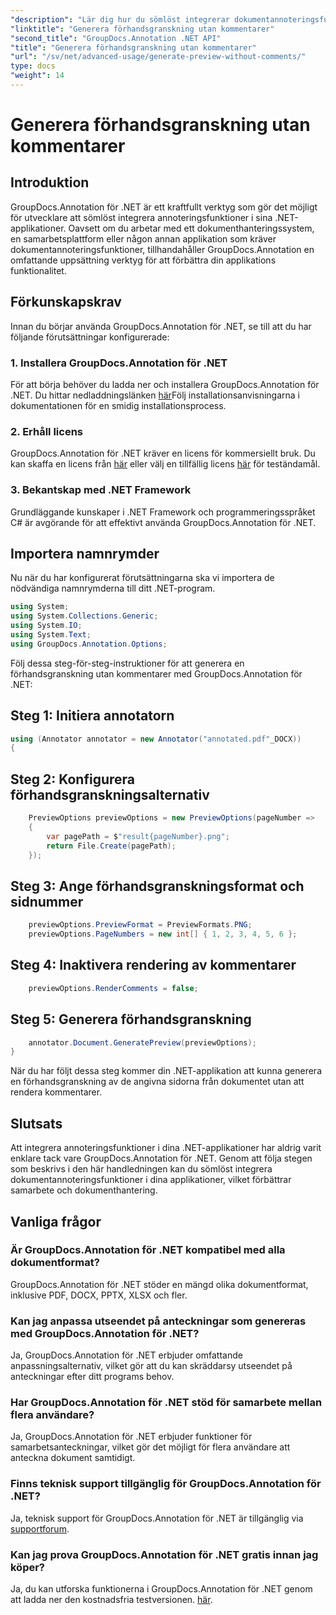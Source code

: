 ```yaml
---
"description": "Lär dig hur du sömlöst integrerar dokumentannoteringsfunktioner i dina .NET-applikationer med GroupDocs.Annotation för .NET."
"linktitle": "Generera förhandsgranskning utan kommentarer"
"second_title": "GroupDocs.Annotation .NET API"
"title": "Generera förhandsgranskning utan kommentarer"
"url": "/sv/net/advanced-usage/generate-preview-without-comments/"
type: docs
"weight": 14
---
```


# Generera förhandsgranskning utan kommentarer

## Introduktion
GroupDocs.Annotation för .NET är ett kraftfullt verktyg som gör det möjligt för utvecklare att sömlöst integrera annoteringsfunktioner i sina .NET-applikationer. Oavsett om du arbetar med ett dokumenthanteringssystem, en samarbetsplattform eller någon annan applikation som kräver dokumentannoteringsfunktioner, tillhandahåller GroupDocs.Annotation en omfattande uppsättning verktyg för att förbättra din applikations funktionalitet.
## Förkunskapskrav
Innan du börjar använda GroupDocs.Annotation för .NET, se till att du har följande förutsättningar konfigurerade:
### 1. Installera GroupDocs.Annotation för .NET
För att börja behöver du ladda ner och installera GroupDocs.Annotation för .NET. Du hittar nedladdningslänken [här](https://releases.groupdocs.com/annotation/net/)Följ installationsanvisningarna i dokumentationen för en smidig installationsprocess.
### 2. Erhåll licens
GroupDocs.Annotation för .NET kräver en licens för kommersiellt bruk. Du kan skaffa en licens från [här](https://purchase.groupdocs.com/buy) eller välj en tillfällig licens [här](https://purchase.groupdocs.com/temporary-license/) för teständamål.
### 3. Bekantskap med .NET Framework
Grundläggande kunskaper i .NET Framework och programmeringsspråket C# är avgörande för att effektivt använda GroupDocs.Annotation för .NET.

## Importera namnrymder
Nu när du har konfigurerat förutsättningarna ska vi importera de nödvändiga namnrymderna till ditt .NET-program.

```csharp
using System;
using System.Collections.Generic;
using System.IO;
using System.Text;
using GroupDocs.Annotation.Options;
```

Följ dessa steg-för-steg-instruktioner för att generera en förhandsgranskning utan kommentarer med GroupDocs.Annotation för .NET:
## Steg 1: Initiera annotatorn
```csharp
using (Annotator annotator = new Annotator("annotated.pdf"_DOCX))
{
```
## Steg 2: Konfigurera förhandsgranskningsalternativ
```csharp
    PreviewOptions previewOptions = new PreviewOptions(pageNumber =>
    {
        var pagePath = $"result{pageNumber}.png";
        return File.Create(pagePath);
    });
```
## Steg 3: Ange förhandsgranskningsformat och sidnummer
```csharp
    previewOptions.PreviewFormat = PreviewFormats.PNG;
    previewOptions.PageNumbers = new int[] { 1, 2, 3, 4, 5, 6 };
```
## Steg 4: Inaktivera rendering av kommentarer
```csharp
    previewOptions.RenderComments = false;
```
## Steg 5: Generera förhandsgranskning
```csharp
    annotator.Document.GeneratePreview(previewOptions);
}
```
När du har följt dessa steg kommer din .NET-applikation att kunna generera en förhandsgranskning av de angivna sidorna från dokumentet utan att rendera kommentarer.

## Slutsats
Att integrera annoteringsfunktioner i dina .NET-applikationer har aldrig varit enklare tack vare GroupDocs.Annotation för .NET. Genom att följa stegen som beskrivs i den här handledningen kan du sömlöst integrera dokumentannoteringsfunktioner i dina applikationer, vilket förbättrar samarbete och dokumenthantering.
## Vanliga frågor
### Är GroupDocs.Annotation för .NET kompatibel med alla dokumentformat?
GroupDocs.Annotation för .NET stöder en mängd olika dokumentformat, inklusive PDF, DOCX, PPTX, XLSX och fler.
### Kan jag anpassa utseendet på anteckningar som genereras med GroupDocs.Annotation för .NET?
Ja, GroupDocs.Annotation för .NET erbjuder omfattande anpassningsalternativ, vilket gör att du kan skräddarsy utseendet på anteckningar efter ditt programs behov.
### Har GroupDocs.Annotation för .NET stöd för samarbete mellan flera användare?
Ja, GroupDocs.Annotation för .NET erbjuder funktioner för samarbetsanteckningar, vilket gör det möjligt för flera användare att anteckna dokument samtidigt.
### Finns teknisk support tillgänglig för GroupDocs.Annotation för .NET?
Ja, teknisk support för GroupDocs.Annotation för .NET är tillgänglig via [supportforum](https://forum.groupdocs.com/c/annotation/10).
### Kan jag prova GroupDocs.Annotation för .NET gratis innan jag köper?
Ja, du kan utforska funktionerna i GroupDocs.Annotation för .NET genom att ladda ner den kostnadsfria testversionen. [här](https://releases.groupdocs.com/).